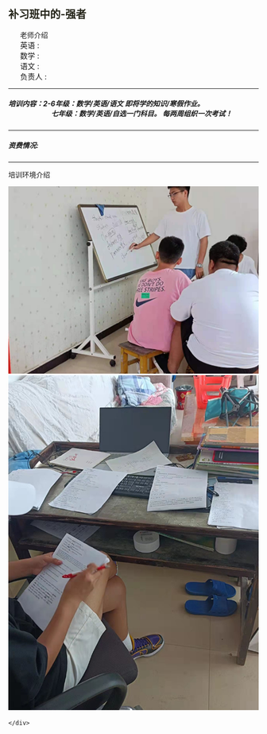 <html>
 <head>
  <title> 豆芽补习班 </title>
  <meta name="generator" content="editplus" />
  <meta name="author" content="" />
  <meta name="keywords" content="" />
  <meta name="description" content="" />
    <script type="application/javascript"/>
   alert("豆芽补习班欢迎您的到来！")
</script>
   <style spry:test="css">
@keyframes myfirst{
    from{color:yellow;}	 
    to{color:blude;}
}   
h2 {
    animation: myfirst 4s infinite;	   
	   }
    
.ie img{
	width:300px;
	height:250px;
	   float:left;
	 }
 .ie p{
	
	  font-size:25px;
	   } 
.two ul{
	  font-size:23px; 
	   }
 li{font-size:15px;
	   list-style-type:none;
	   }
    
  </style>
 </head>

<body>
   <h2>补习班中的-强者</h2>
      <div class="two">
	      <ul>老师介绍
	        <li>英语 :</li>
		     <li>数学 :</li>
		      <li>语文 :</li>
		       <li>负责人 :</li>
	                </ul>
     <hr/>
    <h5>
        培训内容：2-6年级：数学/英语/语文 即将学的知识/寒假作业。
               <br/>&nbsp;&nbsp;&nbsp;&nbsp; &nbsp;&nbsp;&nbsp;&nbsp;&nbsp;&nbsp;&nbsp;&nbsp; &nbsp;&nbsp;&nbsp;&nbsp; &nbsp;&nbsp;&nbsp;&nbsp; &nbsp;&nbsp;七年级：数学/英语/自选一门科目。 每两周组织一次考试！
        </h5>
 <hr/>
    <h5>资费情况:</h5>
                             </div>

<hr/>
    <div class="ie"><p>培训环境介绍</p>
     <img src="cram2.jpg"/>
     <img src="cram5.jpg"/>
     
    
    </div>

</body>
</html>
